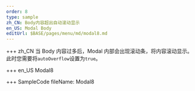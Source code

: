 ```yaml
---
order: 8
type: sample
zh_CN: Body内容超出自动滚动显示
en_US: Modal Body
editUrl: $BASE/pages/menu/md/modal8.md
---
```


+++ zh_CN
当 Body 内容过多后，Modal 内部会出现滚动条，将内容滚动显示。此时您需要将<Code>autoOverflow</Code>设置为<Code>true</Code>。

+++ en_US
Modal8

+++ SampleCode
fileName: Modal8
